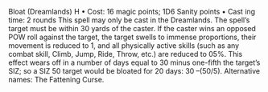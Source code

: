 Bloat (Dreamlands) H
• Cost:  16 magic points; 1D6 Sanity points
•
 Cast
ing time: 2 rounds
This spell may only be cast in the Dreamlands. The spell’s 
target must be within 30 yards of the caster. If the caster 
wins an opposed POW roll against the target, the target 
swells to immense proportions, their movement is reduced 
to 1, and all physically active skills (such as any combat 
skill, Climb, Jump, Ride, Throw, etc.) are reduced to 05%. 
This effect wears off in a number of days equal to 30 minus 
one-fifth the target’s SIZ; so a SIZ 50 target would be 
bloated for 20 days: 30 –(50/5). Alternative names: The Fattening Curse.
